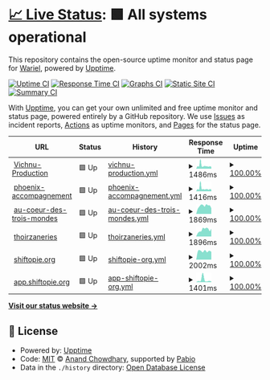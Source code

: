 # [📈 Live Status](https://warielon.github.io/upptime): <!--live status--> **🟩 All systems operational**

This repository contains the open-source uptime monitor and status page for [Wariel](https://warielon.github.io/upptime), powered by [Upptime](https://github.com/upptime/upptime).

[![Uptime CI](https://github.com/warielon/upptime/workflows/Uptime%20CI/badge.svg)](https://github.com/warielon/upptime/actions?query=workflow%3A%22Uptime+CI%22)
[![Response Time CI](https://github.com/warielon/upptime/workflows/Response%20Time%20CI/badge.svg)](https://github.com/warielon/upptime/actions?query=workflow%3A%22Response+Time+CI%22)
[![Graphs CI](https://github.com/warielon/upptime/workflows/Graphs%20CI/badge.svg)](https://github.com/warielon/upptime/actions?query=workflow%3A%22Graphs+CI%22)
[![Static Site CI](https://github.com/warielon/upptime/workflows/Static%20Site%20CI/badge.svg)](https://github.com/warielon/upptime/actions?query=workflow%3A%22Static+Site+CI%22)
[![Summary CI](https://github.com/warielon/upptime/workflows/Summary%20CI/badge.svg)](https://github.com/warielon/upptime/actions?query=workflow%3A%22Summary+CI%22)

With [Upptime](https://upptime.js.org), you can get your own unlimited and free uptime monitor and status page, powered entirely by a GitHub repository. We use [Issues](https://github.com/warielon/upptime/issues) as incident reports, [Actions](https://github.com/warielon/upptime/actions) as uptime monitors, and [Pages](https://warielon.github.io/upptime) for the status page.

<!--start: status pages-->
<!-- This summary is generated by Upptime (https://github.com/upptime/upptime) -->
<!-- Do not edit this manually, your changes will be overwritten -->
<!-- prettier-ignore -->
| URL | Status | History | Response Time | Uptime |
| --- | ------ | ------- | ------------- | ------ |
| <img alt="" src="https://icons.duckduckgo.com/ip3/vichnu-production.fr.ico" height="13"> [Vichnu-Production](https://vichnu-production.fr) | 🟩 Up | [vichnu-production.yml](https://github.com/warielon/upptime/commits/HEAD/history/vichnu-production.yml) | <details><summary><img alt="Response time graph" src="./graphs/vichnu-production/response-time-week.png" height="20"> 1486ms</summary><br><a href="https://warielon.github.io/upptime/history/vichnu-production"><img alt="Response time 1807" src="https://img.shields.io/endpoint?url=https%3A%2F%2Fraw.githubusercontent.com%2Fwarielon%2Fupptime%2FHEAD%2Fapi%2Fvichnu-production%2Fresponse-time.json"></a><br><a href="https://warielon.github.io/upptime/history/vichnu-production"><img alt="24-hour response time 1241" src="https://img.shields.io/endpoint?url=https%3A%2F%2Fraw.githubusercontent.com%2Fwarielon%2Fupptime%2FHEAD%2Fapi%2Fvichnu-production%2Fresponse-time-day.json"></a><br><a href="https://warielon.github.io/upptime/history/vichnu-production"><img alt="7-day response time 1486" src="https://img.shields.io/endpoint?url=https%3A%2F%2Fraw.githubusercontent.com%2Fwarielon%2Fupptime%2FHEAD%2Fapi%2Fvichnu-production%2Fresponse-time-week.json"></a><br><a href="https://warielon.github.io/upptime/history/vichnu-production"><img alt="30-day response time 1504" src="https://img.shields.io/endpoint?url=https%3A%2F%2Fraw.githubusercontent.com%2Fwarielon%2Fupptime%2FHEAD%2Fapi%2Fvichnu-production%2Fresponse-time-month.json"></a><br><a href="https://warielon.github.io/upptime/history/vichnu-production"><img alt="1-year response time 1805" src="https://img.shields.io/endpoint?url=https%3A%2F%2Fraw.githubusercontent.com%2Fwarielon%2Fupptime%2FHEAD%2Fapi%2Fvichnu-production%2Fresponse-time-year.json"></a></details> | <details><summary><a href="https://warielon.github.io/upptime/history/vichnu-production">100.00%</a></summary><a href="https://warielon.github.io/upptime/history/vichnu-production"><img alt="All-time uptime 99.95%" src="https://img.shields.io/endpoint?url=https%3A%2F%2Fraw.githubusercontent.com%2Fwarielon%2Fupptime%2FHEAD%2Fapi%2Fvichnu-production%2Fuptime.json"></a><br><a href="https://warielon.github.io/upptime/history/vichnu-production"><img alt="24-hour uptime 100.00%" src="https://img.shields.io/endpoint?url=https%3A%2F%2Fraw.githubusercontent.com%2Fwarielon%2Fupptime%2FHEAD%2Fapi%2Fvichnu-production%2Fuptime-day.json"></a><br><a href="https://warielon.github.io/upptime/history/vichnu-production"><img alt="7-day uptime 100.00%" src="https://img.shields.io/endpoint?url=https%3A%2F%2Fraw.githubusercontent.com%2Fwarielon%2Fupptime%2FHEAD%2Fapi%2Fvichnu-production%2Fuptime-week.json"></a><br><a href="https://warielon.github.io/upptime/history/vichnu-production"><img alt="30-day uptime 99.70%" src="https://img.shields.io/endpoint?url=https%3A%2F%2Fraw.githubusercontent.com%2Fwarielon%2Fupptime%2FHEAD%2Fapi%2Fvichnu-production%2Fuptime-month.json"></a><br><a href="https://warielon.github.io/upptime/history/vichnu-production"><img alt="1-year uptime 99.91%" src="https://img.shields.io/endpoint?url=https%3A%2F%2Fraw.githubusercontent.com%2Fwarielon%2Fupptime%2FHEAD%2Fapi%2Fvichnu-production%2Fuptime-year.json"></a></details>
| <img alt="" src="https://icons.duckduckgo.com/ip3/phoenix-accompagnement.fr.ico" height="13"> [phoenix-accompagnement](https://phoenix-accompagnement.fr) | 🟩 Up | [phoenix-accompagnement.yml](https://github.com/warielon/upptime/commits/HEAD/history/phoenix-accompagnement.yml) | <details><summary><img alt="Response time graph" src="./graphs/phoenix-accompagnement/response-time-week.png" height="20"> 1416ms</summary><br><a href="https://warielon.github.io/upptime/history/phoenix-accompagnement"><img alt="Response time 1965" src="https://img.shields.io/endpoint?url=https%3A%2F%2Fraw.githubusercontent.com%2Fwarielon%2Fupptime%2FHEAD%2Fapi%2Fphoenix-accompagnement%2Fresponse-time.json"></a><br><a href="https://warielon.github.io/upptime/history/phoenix-accompagnement"><img alt="24-hour response time 1208" src="https://img.shields.io/endpoint?url=https%3A%2F%2Fraw.githubusercontent.com%2Fwarielon%2Fupptime%2FHEAD%2Fapi%2Fphoenix-accompagnement%2Fresponse-time-day.json"></a><br><a href="https://warielon.github.io/upptime/history/phoenix-accompagnement"><img alt="7-day response time 1416" src="https://img.shields.io/endpoint?url=https%3A%2F%2Fraw.githubusercontent.com%2Fwarielon%2Fupptime%2FHEAD%2Fapi%2Fphoenix-accompagnement%2Fresponse-time-week.json"></a><br><a href="https://warielon.github.io/upptime/history/phoenix-accompagnement"><img alt="30-day response time 1608" src="https://img.shields.io/endpoint?url=https%3A%2F%2Fraw.githubusercontent.com%2Fwarielon%2Fupptime%2FHEAD%2Fapi%2Fphoenix-accompagnement%2Fresponse-time-month.json"></a><br><a href="https://warielon.github.io/upptime/history/phoenix-accompagnement"><img alt="1-year response time 1950" src="https://img.shields.io/endpoint?url=https%3A%2F%2Fraw.githubusercontent.com%2Fwarielon%2Fupptime%2FHEAD%2Fapi%2Fphoenix-accompagnement%2Fresponse-time-year.json"></a></details> | <details><summary><a href="https://warielon.github.io/upptime/history/phoenix-accompagnement">100.00%</a></summary><a href="https://warielon.github.io/upptime/history/phoenix-accompagnement"><img alt="All-time uptime 99.95%" src="https://img.shields.io/endpoint?url=https%3A%2F%2Fraw.githubusercontent.com%2Fwarielon%2Fupptime%2FHEAD%2Fapi%2Fphoenix-accompagnement%2Fuptime.json"></a><br><a href="https://warielon.github.io/upptime/history/phoenix-accompagnement"><img alt="24-hour uptime 100.00%" src="https://img.shields.io/endpoint?url=https%3A%2F%2Fraw.githubusercontent.com%2Fwarielon%2Fupptime%2FHEAD%2Fapi%2Fphoenix-accompagnement%2Fuptime-day.json"></a><br><a href="https://warielon.github.io/upptime/history/phoenix-accompagnement"><img alt="7-day uptime 100.00%" src="https://img.shields.io/endpoint?url=https%3A%2F%2Fraw.githubusercontent.com%2Fwarielon%2Fupptime%2FHEAD%2Fapi%2Fphoenix-accompagnement%2Fuptime-week.json"></a><br><a href="https://warielon.github.io/upptime/history/phoenix-accompagnement"><img alt="30-day uptime 99.71%" src="https://img.shields.io/endpoint?url=https%3A%2F%2Fraw.githubusercontent.com%2Fwarielon%2Fupptime%2FHEAD%2Fapi%2Fphoenix-accompagnement%2Fuptime-month.json"></a><br><a href="https://warielon.github.io/upptime/history/phoenix-accompagnement"><img alt="1-year uptime 99.93%" src="https://img.shields.io/endpoint?url=https%3A%2F%2Fraw.githubusercontent.com%2Fwarielon%2Fupptime%2FHEAD%2Fapi%2Fphoenix-accompagnement%2Fuptime-year.json"></a></details>
| <img alt="" src="https://icons.duckduckgo.com/ip3/aucoeurdes3mondes.fr.ico" height="13"> [au-coeur-des-trois-mondes](https://aucoeurdes3mondes.fr) | 🟩 Up | [au-coeur-des-trois-mondes.yml](https://github.com/warielon/upptime/commits/HEAD/history/au-coeur-des-trois-mondes.yml) | <details><summary><img alt="Response time graph" src="./graphs/au-coeur-des-trois-mondes/response-time-week.png" height="20"> 1869ms</summary><br><a href="https://warielon.github.io/upptime/history/au-coeur-des-trois-mondes"><img alt="Response time 2187" src="https://img.shields.io/endpoint?url=https%3A%2F%2Fraw.githubusercontent.com%2Fwarielon%2Fupptime%2FHEAD%2Fapi%2Fau-coeur-des-trois-mondes%2Fresponse-time.json"></a><br><a href="https://warielon.github.io/upptime/history/au-coeur-des-trois-mondes"><img alt="24-hour response time 1192" src="https://img.shields.io/endpoint?url=https%3A%2F%2Fraw.githubusercontent.com%2Fwarielon%2Fupptime%2FHEAD%2Fapi%2Fau-coeur-des-trois-mondes%2Fresponse-time-day.json"></a><br><a href="https://warielon.github.io/upptime/history/au-coeur-des-trois-mondes"><img alt="7-day response time 1869" src="https://img.shields.io/endpoint?url=https%3A%2F%2Fraw.githubusercontent.com%2Fwarielon%2Fupptime%2FHEAD%2Fapi%2Fau-coeur-des-trois-mondes%2Fresponse-time-week.json"></a><br><a href="https://warielon.github.io/upptime/history/au-coeur-des-trois-mondes"><img alt="30-day response time 1990" src="https://img.shields.io/endpoint?url=https%3A%2F%2Fraw.githubusercontent.com%2Fwarielon%2Fupptime%2FHEAD%2Fapi%2Fau-coeur-des-trois-mondes%2Fresponse-time-month.json"></a><br><a href="https://warielon.github.io/upptime/history/au-coeur-des-trois-mondes"><img alt="1-year response time 2278" src="https://img.shields.io/endpoint?url=https%3A%2F%2Fraw.githubusercontent.com%2Fwarielon%2Fupptime%2FHEAD%2Fapi%2Fau-coeur-des-trois-mondes%2Fresponse-time-year.json"></a></details> | <details><summary><a href="https://warielon.github.io/upptime/history/au-coeur-des-trois-mondes">100.00%</a></summary><a href="https://warielon.github.io/upptime/history/au-coeur-des-trois-mondes"><img alt="All-time uptime 99.97%" src="https://img.shields.io/endpoint?url=https%3A%2F%2Fraw.githubusercontent.com%2Fwarielon%2Fupptime%2FHEAD%2Fapi%2Fau-coeur-des-trois-mondes%2Fuptime.json"></a><br><a href="https://warielon.github.io/upptime/history/au-coeur-des-trois-mondes"><img alt="24-hour uptime 100.00%" src="https://img.shields.io/endpoint?url=https%3A%2F%2Fraw.githubusercontent.com%2Fwarielon%2Fupptime%2FHEAD%2Fapi%2Fau-coeur-des-trois-mondes%2Fuptime-day.json"></a><br><a href="https://warielon.github.io/upptime/history/au-coeur-des-trois-mondes"><img alt="7-day uptime 100.00%" src="https://img.shields.io/endpoint?url=https%3A%2F%2Fraw.githubusercontent.com%2Fwarielon%2Fupptime%2FHEAD%2Fapi%2Fau-coeur-des-trois-mondes%2Fuptime-week.json"></a><br><a href="https://warielon.github.io/upptime/history/au-coeur-des-trois-mondes"><img alt="30-day uptime 99.72%" src="https://img.shields.io/endpoint?url=https%3A%2F%2Fraw.githubusercontent.com%2Fwarielon%2Fupptime%2FHEAD%2Fapi%2Fau-coeur-des-trois-mondes%2Fuptime-month.json"></a><br><a href="https://warielon.github.io/upptime/history/au-coeur-des-trois-mondes"><img alt="1-year uptime 99.95%" src="https://img.shields.io/endpoint?url=https%3A%2F%2Fraw.githubusercontent.com%2Fwarielon%2Fupptime%2FHEAD%2Fapi%2Fau-coeur-des-trois-mondes%2Fuptime-year.json"></a></details>
| <img alt="" src="https://icons.duckduckgo.com/ip3/thoirzaneries.fr.ico" height="13"> [thoirzaneries](https://thoirzaneries.fr) | 🟩 Up | [thoirzaneries.yml](https://github.com/warielon/upptime/commits/HEAD/history/thoirzaneries.yml) | <details><summary><img alt="Response time graph" src="./graphs/thoirzaneries/response-time-week.png" height="20"> 1896ms</summary><br><a href="https://warielon.github.io/upptime/history/thoirzaneries"><img alt="Response time 1343" src="https://img.shields.io/endpoint?url=https%3A%2F%2Fraw.githubusercontent.com%2Fwarielon%2Fupptime%2FHEAD%2Fapi%2Fthoirzaneries%2Fresponse-time.json"></a><br><a href="https://warielon.github.io/upptime/history/thoirzaneries"><img alt="24-hour response time 1887" src="https://img.shields.io/endpoint?url=https%3A%2F%2Fraw.githubusercontent.com%2Fwarielon%2Fupptime%2FHEAD%2Fapi%2Fthoirzaneries%2Fresponse-time-day.json"></a><br><a href="https://warielon.github.io/upptime/history/thoirzaneries"><img alt="7-day response time 1896" src="https://img.shields.io/endpoint?url=https%3A%2F%2Fraw.githubusercontent.com%2Fwarielon%2Fupptime%2FHEAD%2Fapi%2Fthoirzaneries%2Fresponse-time-week.json"></a><br><a href="https://warielon.github.io/upptime/history/thoirzaneries"><img alt="30-day response time 1644" src="https://img.shields.io/endpoint?url=https%3A%2F%2Fraw.githubusercontent.com%2Fwarielon%2Fupptime%2FHEAD%2Fapi%2Fthoirzaneries%2Fresponse-time-month.json"></a><br><a href="https://warielon.github.io/upptime/history/thoirzaneries"><img alt="1-year response time 1458" src="https://img.shields.io/endpoint?url=https%3A%2F%2Fraw.githubusercontent.com%2Fwarielon%2Fupptime%2FHEAD%2Fapi%2Fthoirzaneries%2Fresponse-time-year.json"></a></details> | <details><summary><a href="https://warielon.github.io/upptime/history/thoirzaneries">100.00%</a></summary><a href="https://warielon.github.io/upptime/history/thoirzaneries"><img alt="All-time uptime 99.97%" src="https://img.shields.io/endpoint?url=https%3A%2F%2Fraw.githubusercontent.com%2Fwarielon%2Fupptime%2FHEAD%2Fapi%2Fthoirzaneries%2Fuptime.json"></a><br><a href="https://warielon.github.io/upptime/history/thoirzaneries"><img alt="24-hour uptime 100.00%" src="https://img.shields.io/endpoint?url=https%3A%2F%2Fraw.githubusercontent.com%2Fwarielon%2Fupptime%2FHEAD%2Fapi%2Fthoirzaneries%2Fuptime-day.json"></a><br><a href="https://warielon.github.io/upptime/history/thoirzaneries"><img alt="7-day uptime 100.00%" src="https://img.shields.io/endpoint?url=https%3A%2F%2Fraw.githubusercontent.com%2Fwarielon%2Fupptime%2FHEAD%2Fapi%2Fthoirzaneries%2Fuptime-week.json"></a><br><a href="https://warielon.github.io/upptime/history/thoirzaneries"><img alt="30-day uptime 99.93%" src="https://img.shields.io/endpoint?url=https%3A%2F%2Fraw.githubusercontent.com%2Fwarielon%2Fupptime%2FHEAD%2Fapi%2Fthoirzaneries%2Fuptime-month.json"></a><br><a href="https://warielon.github.io/upptime/history/thoirzaneries"><img alt="1-year uptime 99.98%" src="https://img.shields.io/endpoint?url=https%3A%2F%2Fraw.githubusercontent.com%2Fwarielon%2Fupptime%2FHEAD%2Fapi%2Fthoirzaneries%2Fuptime-year.json"></a></details>
| <img alt="" src="https://icons.duckduckgo.com/ip3/shiftopie.org.ico" height="13"> [shiftopie.org](https://shiftopie.org) | 🟩 Up | [shiftopie-org.yml](https://github.com/warielon/upptime/commits/HEAD/history/shiftopie-org.yml) | <details><summary><img alt="Response time graph" src="./graphs/shiftopie-org/response-time-week.png" height="20"> 2002ms</summary><br><a href="https://warielon.github.io/upptime/history/shiftopie-org"><img alt="Response time 1351" src="https://img.shields.io/endpoint?url=https%3A%2F%2Fraw.githubusercontent.com%2Fwarielon%2Fupptime%2FHEAD%2Fapi%2Fshiftopie-org%2Fresponse-time.json"></a><br><a href="https://warielon.github.io/upptime/history/shiftopie-org"><img alt="24-hour response time 1776" src="https://img.shields.io/endpoint?url=https%3A%2F%2Fraw.githubusercontent.com%2Fwarielon%2Fupptime%2FHEAD%2Fapi%2Fshiftopie-org%2Fresponse-time-day.json"></a><br><a href="https://warielon.github.io/upptime/history/shiftopie-org"><img alt="7-day response time 2002" src="https://img.shields.io/endpoint?url=https%3A%2F%2Fraw.githubusercontent.com%2Fwarielon%2Fupptime%2FHEAD%2Fapi%2Fshiftopie-org%2Fresponse-time-week.json"></a><br><a href="https://warielon.github.io/upptime/history/shiftopie-org"><img alt="30-day response time 1980" src="https://img.shields.io/endpoint?url=https%3A%2F%2Fraw.githubusercontent.com%2Fwarielon%2Fupptime%2FHEAD%2Fapi%2Fshiftopie-org%2Fresponse-time-month.json"></a><br><a href="https://warielon.github.io/upptime/history/shiftopie-org"><img alt="1-year response time 1399" src="https://img.shields.io/endpoint?url=https%3A%2F%2Fraw.githubusercontent.com%2Fwarielon%2Fupptime%2FHEAD%2Fapi%2Fshiftopie-org%2Fresponse-time-year.json"></a></details> | <details><summary><a href="https://warielon.github.io/upptime/history/shiftopie-org">100.00%</a></summary><a href="https://warielon.github.io/upptime/history/shiftopie-org"><img alt="All-time uptime 99.92%" src="https://img.shields.io/endpoint?url=https%3A%2F%2Fraw.githubusercontent.com%2Fwarielon%2Fupptime%2FHEAD%2Fapi%2Fshiftopie-org%2Fuptime.json"></a><br><a href="https://warielon.github.io/upptime/history/shiftopie-org"><img alt="24-hour uptime 100.00%" src="https://img.shields.io/endpoint?url=https%3A%2F%2Fraw.githubusercontent.com%2Fwarielon%2Fupptime%2FHEAD%2Fapi%2Fshiftopie-org%2Fuptime-day.json"></a><br><a href="https://warielon.github.io/upptime/history/shiftopie-org"><img alt="7-day uptime 100.00%" src="https://img.shields.io/endpoint?url=https%3A%2F%2Fraw.githubusercontent.com%2Fwarielon%2Fupptime%2FHEAD%2Fapi%2Fshiftopie-org%2Fuptime-week.json"></a><br><a href="https://warielon.github.io/upptime/history/shiftopie-org"><img alt="30-day uptime 99.90%" src="https://img.shields.io/endpoint?url=https%3A%2F%2Fraw.githubusercontent.com%2Fwarielon%2Fupptime%2FHEAD%2Fapi%2Fshiftopie-org%2Fuptime-month.json"></a><br><a href="https://warielon.github.io/upptime/history/shiftopie-org"><img alt="1-year uptime 99.87%" src="https://img.shields.io/endpoint?url=https%3A%2F%2Fraw.githubusercontent.com%2Fwarielon%2Fupptime%2FHEAD%2Fapi%2Fshiftopie-org%2Fuptime-year.json"></a></details>
| <img alt="" src="https://icons.duckduckgo.com/ip3/shiftopie.herokuapp.com.ico" height="13"> [app.shiftopie.org](https://shiftopie.herokuapp.com) | 🟩 Up | [app-shiftopie-org.yml](https://github.com/warielon/upptime/commits/HEAD/history/app-shiftopie-org.yml) | <details><summary><img alt="Response time graph" src="./graphs/app-shiftopie-org/response-time-week.png" height="20"> 1401ms</summary><br><a href="https://warielon.github.io/upptime/history/app-shiftopie-org"><img alt="Response time 530" src="https://img.shields.io/endpoint?url=https%3A%2F%2Fraw.githubusercontent.com%2Fwarielon%2Fupptime%2FHEAD%2Fapi%2Fapp-shiftopie-org%2Fresponse-time.json"></a><br><a href="https://warielon.github.io/upptime/history/app-shiftopie-org"><img alt="24-hour response time 367" src="https://img.shields.io/endpoint?url=https%3A%2F%2Fraw.githubusercontent.com%2Fwarielon%2Fupptime%2FHEAD%2Fapi%2Fapp-shiftopie-org%2Fresponse-time-day.json"></a><br><a href="https://warielon.github.io/upptime/history/app-shiftopie-org"><img alt="7-day response time 1401" src="https://img.shields.io/endpoint?url=https%3A%2F%2Fraw.githubusercontent.com%2Fwarielon%2Fupptime%2FHEAD%2Fapi%2Fapp-shiftopie-org%2Fresponse-time-week.json"></a><br><a href="https://warielon.github.io/upptime/history/app-shiftopie-org"><img alt="30-day response time 753" src="https://img.shields.io/endpoint?url=https%3A%2F%2Fraw.githubusercontent.com%2Fwarielon%2Fupptime%2FHEAD%2Fapi%2Fapp-shiftopie-org%2Fresponse-time-month.json"></a><br><a href="https://warielon.github.io/upptime/history/app-shiftopie-org"><img alt="1-year response time 557" src="https://img.shields.io/endpoint?url=https%3A%2F%2Fraw.githubusercontent.com%2Fwarielon%2Fupptime%2FHEAD%2Fapi%2Fapp-shiftopie-org%2Fresponse-time-year.json"></a></details> | <details><summary><a href="https://warielon.github.io/upptime/history/app-shiftopie-org">100.00%</a></summary><a href="https://warielon.github.io/upptime/history/app-shiftopie-org"><img alt="All-time uptime 100.00%" src="https://img.shields.io/endpoint?url=https%3A%2F%2Fraw.githubusercontent.com%2Fwarielon%2Fupptime%2FHEAD%2Fapi%2Fapp-shiftopie-org%2Fuptime.json"></a><br><a href="https://warielon.github.io/upptime/history/app-shiftopie-org"><img alt="24-hour uptime 100.00%" src="https://img.shields.io/endpoint?url=https%3A%2F%2Fraw.githubusercontent.com%2Fwarielon%2Fupptime%2FHEAD%2Fapi%2Fapp-shiftopie-org%2Fuptime-day.json"></a><br><a href="https://warielon.github.io/upptime/history/app-shiftopie-org"><img alt="7-day uptime 100.00%" src="https://img.shields.io/endpoint?url=https%3A%2F%2Fraw.githubusercontent.com%2Fwarielon%2Fupptime%2FHEAD%2Fapi%2Fapp-shiftopie-org%2Fuptime-week.json"></a><br><a href="https://warielon.github.io/upptime/history/app-shiftopie-org"><img alt="30-day uptime 100.00%" src="https://img.shields.io/endpoint?url=https%3A%2F%2Fraw.githubusercontent.com%2Fwarielon%2Fupptime%2FHEAD%2Fapi%2Fapp-shiftopie-org%2Fuptime-month.json"></a><br><a href="https://warielon.github.io/upptime/history/app-shiftopie-org"><img alt="1-year uptime 100.00%" src="https://img.shields.io/endpoint?url=https%3A%2F%2Fraw.githubusercontent.com%2Fwarielon%2Fupptime%2FHEAD%2Fapi%2Fapp-shiftopie-org%2Fuptime-year.json"></a></details>

<!--end: status pages-->

[**Visit our status website →**](https://warielon.github.io/upptime)

## 📄 License

- Powered by: [Upptime](https://github.com/upptime/upptime)
- Code: [MIT](./LICENSE) © [Anand Chowdhary](https://anandchowdhary.com), supported by [Pabio](https://pabio.com)
- Data in the `./history` directory: [Open Database License](https://opendatacommons.org/licenses/odbl/1-0/)
